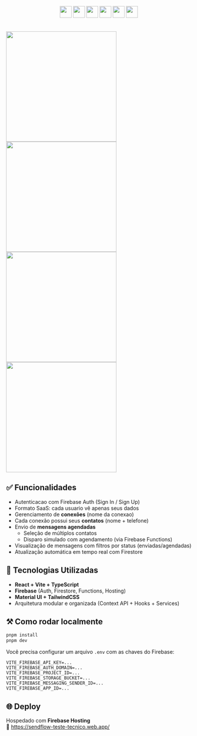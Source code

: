 <div align="center">
  <image height="32em" src="https://img.shields.io/badge/TypeScript-3178C6?style=for-the-badge&logo=typescript&logoColor=white"/>
  <image height="32em" src="https://img.shields.io/badge/Vite-646CFF?style=for-the-badge&logo=Vite&logoColor=white" />
  <image height="32em" src="https://shields.io/badge/react-black?logo=react&style=for-the-badge" />
  <image height="32em" src="https://img.shields.io/badge/firebase-ffca28?style=for-the-badge&logo=firebase&logoColor=black"/>
  <image height="32em" src="https://img.shields.io/badge/Tailwind_CSS-grey?style=for-the-badge&logo=tailwind-css&logoColor=38B2AC" />
  <image height="32em" src="https://img.shields.io/badge/Material%20UI-007FFF?style=for-the-badge&logo=mui&logoColor=white" />
</div>
<br>
<br>
<img width="300" src="https://github.com/user-attachments/assets/659959c2-49d0-4429-b68e-dd84a3f85a3c" />
<img width="300" src="https://github.com/user-attachments/assets/8708cd9e-33e6-4d20-8f4e-245516fd80ea" />
<img width="300" src="https://github.com/user-attachments/assets/c1ea113e-8113-499c-8e0a-283c76cdc639" />
<img width="300" src="https://github.com/user-attachments/assets/8a1d9deb-4fd9-4e6b-8f54-b1f896e0d847" />


## ✅ Funcionalidades

- Autenticacao com Firebase Auth (Sign In / Sign Up)
- Formato SaaS: cada usuario vê apenas seus dados
- Gerenciamento de **conexões** (nome da conexao)
- Cada conexão possui seus **contatos** (nome + telefone)
- Envio de **mensagens agendadas**
  - Seleção de múltiplos contatos
  - Disparo simulado com agendamento (via Firebase Functions)
- Visualização de mensagens com filtros por status (enviadas/agendadas)
- Atualização automática em tempo real com Firestore

## 🚀 Tecnologias Utilizadas

- **React + Vite + TypeScript**
- **Firebase** (Auth, Firestore, Functions, Hosting)
- **Material UI + TailwindCSS**
- Arquitetura modular e organizada (Context API + Hooks + Services)

## ⚒️ Como rodar localmente

```bash
pnpm install
pnpm dev
```

Você precisa configurar um arquivo `.env` com as chaves do Firebase:

```env
VITE_FIREBASE_API_KEY=...
VITE_FIREBASE_AUTH_DOMAIN=...
VITE_FIREBASE_PROJECT_ID=...
VITE_FIREBASE_STORAGE_BUCKET=...
VITE_FIREBASE_MESSAGING_SENDER_ID=...
VITE_FIREBASE_APP_ID=...
```

## 🌐 Deploy

Hospedado com **Firebase Hosting**  
🔗 https://sendflow-teste-tecnico.web.app/
